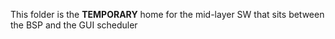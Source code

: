 This folder is the **TEMPORARY** home for the mid-layer SW that sits between the BSP and the GUI scheduler

